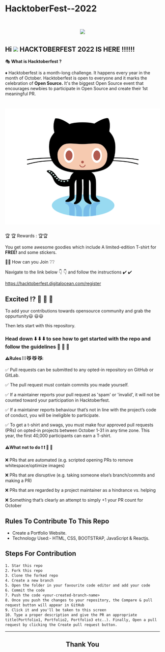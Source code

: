 # HacktoberFest--2022
<h1 align="center"><img src="https://github.com/sonalikari/HacktoberFest--2022/blob/main/Hacktoberfest.png"></h1>
 
## Hi <img src="https://raw.githubusercontent.com/MartinHeinz/MartinHeinz/master/wave.gif" width="30px"> HACKTOBERFEST 2022 IS HERE :bangbang::bangbang::bangbang:

:performing_arts: **What is Hacktoberfest ?**

:diamonds: Hacktoberfest is a month-long challenge. It happens every year in the month of October.
  Hacktoberfest is open to everyone and it marks the celebration of **Open Source.** It's the biggest Open Source event that encourages newbies to participate in Open Source and     create their 1st meaningful PR.
  
  <h1 align="center"><img src='https://github.com/Priyadarshan2000/Awesome-Python-Scripts/blob/main/picture/octocat-wave-dribbble.gif'></h1>
  🏆 🏆 Rewards : 🏆🏆

You get some awesome goodies which include A limited-edition T-shirt  for **FREE!** and some stickers.

🤔🤔 How can you Join :grey_question::grey_question:

Navigate to the link below 👇 👇 and follow the instructions ✔️ ✔️

<https://hacktoberfest.digitalocean.com/register>

## Excited :interrobang: :star_struck: :star_struck: :star_struck:  

To add your contributions towards opensource community and grab the oppurtunity:smiley: :smiley::smiley: 

Then lets start with this repository.


### Head down :arrow_down: :arrow_down: :arrow_down: to see how to get started with the repo and follow the guidelines :dart: :dart: :dart:


 



#### ⚠️Rules :grey_exclamation: :grey_exclamation: :smirk_cat: :smirk_cat: :smirk_cat::

✅ Pull requests can be submitted to any opted-in repository on GitHub or GitLab.

✅ The pull request must contain commits you made yourself.

✅ If a maintainer reports your pull request as 'spam' or 'invalid', it will not be counted toward your participation in Hacktoberfest.

✅ If a maintainer reports behaviour that’s not in line with the project’s code of conduct, you will be ineligible to participate.

✅ To get a t-shirt and swags, you must make four approved pull requests (PRs) on opted-in projects between October 1-31 in any time zone.
This year, the first 40,000 participants can earn a T-shirt.

#### ⚠️What not to do :exclamation: :exclamation: :triumph: :triumph:

❌ PRs that are automated (e.g. scripted opening PRs to remove whitespace/optimize images)

❌ PRs that are disruptive (e.g. taking someone else’s branch/commits and making a PR)

❌ PRs that are regarded by a project maintainer as a hindrance vs. helping

❌ Something that’s clearly an attempt to simply +1 your PR count for October



## Rules To Contribute To This Repo

-   Create a Portfolio Website.
-   Technology Used:- HTML, CSS, BOOTSTRAP, JavaScript & Reactjs.

## Steps For Contribution

    1. Star this repo
    2. Fork this repo
    3. Clone the forked repo
    4. Create a new branch
    5. Open the folder in your favourite code editor and add your code
    6. Commit the code
    7. Push the code <your-created-branch-name>
    8. Once you push the changes to your repository, the Compare & pull request button will appear in GitHub
    9. Click it and you'll be taken to this screen
    10. Type a proper description and give the PR an appropriate title(Portfolio1, Portfolio2, Portfolio3 etc..). Finally, Open a pull request by clicking the Create pull request button.
   
***
<h2 align="center">
    <p>
        Thank You
    </p>
</h2>
